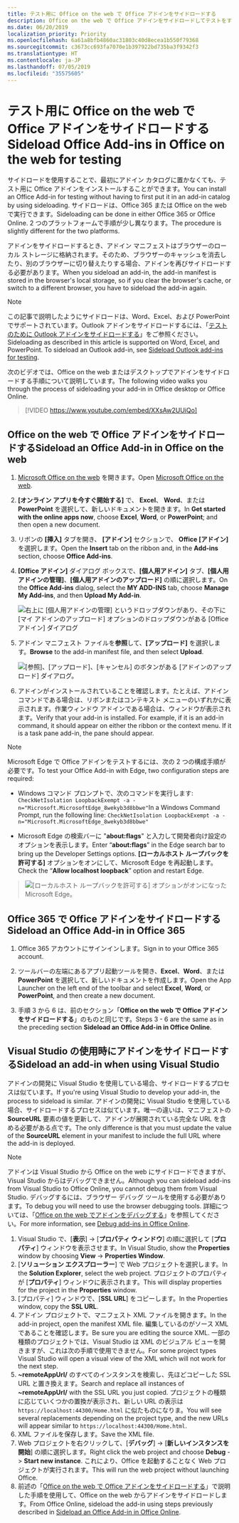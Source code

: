 ```yaml
---
title: テスト用に Office on the web で Office アドインをサイドロードする
description: Office on the web で Office アドインをサイドロードしてテストをする
ms.date: 06/20/2019
localization_priority: Priority
ms.openlocfilehash: 6a61a8bfb4860ac31803c40d8ecea1b550f79368
ms.sourcegitcommit: c3673cc693fa7070e1b397922bd735ba3f9342f3
ms.translationtype: HT
ms.contentlocale: ja-JP
ms.lasthandoff: 07/05/2019
ms.locfileid: "35575605"
---
```

# <a name="sideload-office-add-ins-in-office-on-the-web-for-testing"></a><span data-ttu-id="931d7-103">テスト用に Office on the web で Office アドインをサイドロードする</span><span class="sxs-lookup"><span data-stu-id="931d7-103">Sideload Office Add-ins in Office on the web for testing</span></span>

<span data-ttu-id="931d7-104">サイドロードを使用することで、最初にアドイン カタログに置かなくても、テスト用に Office アドインをインストールすることができます。</span><span class="sxs-lookup"><span data-stu-id="931d7-104">You can install an Office Add-in for testing without having to first put it in an add-in catalog by using sideloading.</span></span> <span data-ttu-id="931d7-105">サイドロードは、Office 365 または Office on the web で実行できます。</span><span class="sxs-lookup"><span data-stu-id="931d7-105">Sideloading can be done in either Office 365 or Office Online.</span></span> <span data-ttu-id="931d7-106">2 つのプラットフォームで手順が少し異なります。</span><span class="sxs-lookup"><span data-stu-id="931d7-106">The procedure is slightly different for the two platforms.</span></span> 

<span data-ttu-id="931d7-107">アドインをサイドロードするとき、アドイン マニフェストはブラウザーのローカル ストレージに格納されます。そのため、ブラウザーのキャッシュを消去したり、別のブラウザーに切り替えたりする場合、アドインを再びサイドロードする必要があります。</span><span class="sxs-lookup"><span data-stu-id="931d7-107">When you sideload an add-in, the add-in manifest is stored in the browser's local storage, so if you clear the browser's cache, or switch to a different browser, you have to sideload the add-in again.</span></span>


> [!NOTE]
> <span data-ttu-id="931d7-p102">この記事で説明したようにサイドロードは、Word、Excel、および PowerPoint でサポートされています。Outlook アドインをサイドロードするには、「[テストのために Outlook アドインをサイドロードする](/outlook/add-ins/sideload-outlook-add-ins-for-testing)」をご参照ください。</span><span class="sxs-lookup"><span data-stu-id="931d7-p102">Sideloading as described in this article is supported on Word, Excel, and PowerPoint. To sideload an Outlook add-in, see [Sideload Outlook add-ins for testing](/outlook/add-ins/sideload-outlook-add-ins-for-testing).</span></span>

<span data-ttu-id="931d7-110">次のビデオでは、Office on the web またはデスクトップでアドインをサイドロードする手順について説明しています。</span><span class="sxs-lookup"><span data-stu-id="931d7-110">The following video walks you through the process of sideloading your add-in in Office desktop or Office Online.</span></span>


> [!VIDEO https://www.youtube.com/embed/XXsAw2UUiQo]

## <a name="sideload-an-office-add-in-in-office-on-the-web"></a><span data-ttu-id="931d7-111">Office on the web で Office アドインをサイドロードする</span><span class="sxs-lookup"><span data-stu-id="931d7-111">Sideload an Office Add-in in Office on the web</span></span>

1. <span data-ttu-id="931d7-112">[Microsoft Office on the web](https://office.live.com/) を開きます。</span><span class="sxs-lookup"><span data-stu-id="931d7-112">Open [Microsoft Office on the web](https://office.live.com/).</span></span>
    
2. <span data-ttu-id="931d7-113">**[オンライン アプリを今すぐ開始する]** で、 **Excel**、 **Word**、または  **PowerPoint** を選択して、新しいドキュメントを開きます。</span><span class="sxs-lookup"><span data-stu-id="931d7-113">In  **Get started with the online apps now**, choose  **Excel**,  **Word**, or  **PowerPoint**; and then open a new document.</span></span>
    
3. <span data-ttu-id="931d7-114">リボンの  **[挿入]** タブを開き、 **[アドイン]** セクションで、 **Office [アドイン]** を選択します。</span><span class="sxs-lookup"><span data-stu-id="931d7-114">Open the  **Insert** tab on the ribbon and, in the **Add-ins** section, choose **Office Add-ins**.</span></span>
    
4. <span data-ttu-id="931d7-115">**[Office アドイン]** ダイアログ ボックスで、**[個人用アドイン]** タブ、**[個人用アドインの管理]**、**[個人用アドインのアップロード]** の順に選択します。</span><span class="sxs-lookup"><span data-stu-id="931d7-115">On the  **Office Add-ins** dialog, select the **MY ADD-INS** tab, choose **Manage My Add-ins**, and then  **Upload My Add-in**.</span></span>
    
    ![右上に [個人用アドインの管理] というドロップダウンがあり、その下に [マイ アドインのアップロード] オプションのドロップダウンがある [Office アドイン] ダイアログ](../images/office-add-ins-my-account.png)

5.  <span data-ttu-id="931d7-117">アドイン マニフェスト ファイルを**参照**して、**[アップロード]** を選択します。</span><span class="sxs-lookup"><span data-stu-id="931d7-117">**Browse** to the add-in manifest file, and then select **Upload**.</span></span>
    
    ![[参照]、[アップロード]、[キャンセル] のボタンがある [アドインのアップロード] ダイアログ。](../images/upload-add-in.png)

6. <span data-ttu-id="931d7-p103">アドインがインストールされていることを確認します。たとえば、アドイン コマンドである場合は、リボンまたはコンテキスト メニューのいずれかに表示されます。作業ウィンドウ アドインである場合は、ウィンドウが表示されます。</span><span class="sxs-lookup"><span data-stu-id="931d7-p103">Verify that your add-in is installed. For example, if it is an add-in command, it should appear on either the ribbon or the context menu. If it is a task pane add-in, the pane should appear.</span></span>

> [!NOTE]
><span data-ttu-id="931d7-122">Microsoft Edge で Office アドインをテストするには、次の 2 つの構成手順が必要です。</span><span class="sxs-lookup"><span data-stu-id="931d7-122">To test your Office Add-in with Edge, two configuration steps are required:</span></span> 
>
> - <span data-ttu-id="931d7-123">Windows コマンド プロンプトで、次のコマンドを実行します: `CheckNetIsolation LoopbackExempt -a -n="Microsoft.MicrosoftEdge_8wekyb3d8bbwe"`</span><span class="sxs-lookup"><span data-stu-id="931d7-123">In a Windows Command Prompt, run the following line: `CheckNetIsolation LoopbackExempt -a -n="Microsoft.MicrosoftEdge_8wekyb3d8bbwe"`</span></span>
>
> - <span data-ttu-id="931d7-124">Microsoft Edge の検索バーに "**about:flags**" と入力して開発者向け設定のオプションを表示します。</span><span class="sxs-lookup"><span data-stu-id="931d7-124">Enter “**about:flags**” in the Edge search bar to bring up the Developer Settings options.</span></span>  <span data-ttu-id="931d7-125">**[ローカルホスト ループバックを許可する]** オプションをオンにして、Microsoft Edge を再起動します。</span><span class="sxs-lookup"><span data-stu-id="931d7-125">Check the “**Allow localhost loopback**” option and restart Edge.</span></span>

>    ![[ローカルホスト ループバックを許可する] オプションがオンになった Microsoft Edge。](../images/allow-localhost-loopback.png)


## <a name="sideload-an-office-add-in-in-office-365"></a><span data-ttu-id="931d7-127">Office 365 で Office アドインをサイドロードする</span><span class="sxs-lookup"><span data-stu-id="931d7-127">Sideload an Office Add-in in Office 365</span></span>

1. <span data-ttu-id="931d7-128">Office 365 アカウントにサインインします。</span><span class="sxs-lookup"><span data-stu-id="931d7-128">Sign in to your Office 365 account.</span></span>
    
2. <span data-ttu-id="931d7-129">ツールバーの左端にあるアプリ起動ツールを開き、**Excel**、**Word**、または **PowerPoint** を選択して、新しいドキュメントを作成します。</span><span class="sxs-lookup"><span data-stu-id="931d7-129">Open the App Launcher on the left end of the toolbar and select  **Excel**,  **Word**, or  **PowerPoint**, and then create a new document.</span></span>
    
3. <span data-ttu-id="931d7-130">手順 3 から 6 は、前のセクション「**Office on the web で Office アドインをサイドロードする**」のものと同じです。</span><span class="sxs-lookup"><span data-stu-id="931d7-130">Steps 3 - 6 are the same as in the preceding section **Sideload an Office Add-in in Office Online**.</span></span>


## <a name="sideload-an-add-in-when-using-visual-studio"></a><span data-ttu-id="931d7-131">Visual Studio の使用時にアドインをサイドロードする</span><span class="sxs-lookup"><span data-stu-id="931d7-131">Sideload an add-in when using Visual Studio</span></span>

<span data-ttu-id="931d7-132">アドインの開発に Visual Studio を使用している場合、サイドロードするプロセスは似ています。</span><span class="sxs-lookup"><span data-stu-id="931d7-132">If you're using Visual Studio to develop your add-in, the process to sideload is similar.</span></span> <span data-ttu-id="931d7-133">アドインの開発に Visual Studio を使用している場合、サイドロードするプロセスは似ています。唯一の違いは、マニフェストの **SourceURL** 要素の値を更新して、アドインが展開されている完全な URL を含める必要がある点です。</span><span class="sxs-lookup"><span data-stu-id="931d7-133">The only difference is that you must update the value of the **SourceURL** element in your manifest to include the full URL where the add-in is deployed.</span></span>

> [!NOTE]
> <span data-ttu-id="931d7-134">アドインは Visual Studio から Office on the web にサイドロードできますが、Visual Studio からはデバッグできません。</span><span class="sxs-lookup"><span data-stu-id="931d7-134">Although you can sideload add-ins from Visual Studio to Office Online, you cannot debug them from Visual Studio.</span></span> <span data-ttu-id="931d7-135">デバッグするには、ブラウザー デバッグ ツールを使用する必要があります。</span><span class="sxs-lookup"><span data-stu-id="931d7-135">To debug you will need to use the browser debugging tools.</span></span> <span data-ttu-id="931d7-136">詳細については、「[Office on the web でアドインをデバッグする](debug-add-ins-in-office-online.md)」を参照してください。</span><span class="sxs-lookup"><span data-stu-id="931d7-136">For more information, see [Debug add-ins in Office Online](debug-add-ins-in-office-online.md).</span></span>

1. <span data-ttu-id="931d7-137">Visual Studio で、[**表示**]  ->  [**プロパティ ウィンドウ**] の順に選択して [**プロパティ**] ウィンドウを表示させます。</span><span class="sxs-lookup"><span data-stu-id="931d7-137">In Visual Studio, show the **Properties** window by choosing **View** -> **Properties Window**.</span></span>
2. <span data-ttu-id="931d7-138">[**ソリューション エクスプローラー**] で Web プロジェクトを選択します。</span><span class="sxs-lookup"><span data-stu-id="931d7-138">In the **Solution Explorer**, select the web project.</span></span> <span data-ttu-id="931d7-139">プロジェクトのプロパティが [**プロパティ**] ウィンドウに表示されます。</span><span class="sxs-lookup"><span data-stu-id="931d7-139">This will display properties for the project in the **Properties** window.</span></span>
3. <span data-ttu-id="931d7-140">[プロパティ] ウィンドウで、[**SSL URL**] をコピーします。</span><span class="sxs-lookup"><span data-stu-id="931d7-140">In the Properties window, copy the **SSL URL**.</span></span>
4. <span data-ttu-id="931d7-141">アドイン プロジェクトで、マニフェスト XML ファイルを開きます。</span><span class="sxs-lookup"><span data-stu-id="931d7-141">In the add-in project, open the manifest XML file.</span></span> <span data-ttu-id="931d7-142">編集しているのがソース XML であることを確認します。</span><span class="sxs-lookup"><span data-stu-id="931d7-142">Be sure you are editing the source XML.</span></span> <span data-ttu-id="931d7-143">一部の種類のプロジェクトでは、Visual Studio は XML のビジュアル ビューを開きますが、これは次の手順で使用できません。</span><span class="sxs-lookup"><span data-stu-id="931d7-143">For some project types Visual Studio will open a visual view of the XML which will not work for the next step.</span></span>
5. <span data-ttu-id="931d7-144">**~remoteAppUrl/** のすべてのインスタンスを検索し、先ほどコピーした SSL URL と置き換えます。</span><span class="sxs-lookup"><span data-stu-id="931d7-144">Search and replace all instances of **~remoteAppUrl/** with the SSL URL you just copied.</span></span> <span data-ttu-id="931d7-145">プロジェクトの種類に応じていくつかの置換が表示され、新しい URL の表示は `https://localhost:44300/Home.html` に似たものになりま。</span><span class="sxs-lookup"><span data-stu-id="931d7-145">You will see several replacements depending on the project type, and the new URLs will appear similar to `https://localhost:44300/Home.html`.</span></span>
6. <span data-ttu-id="931d7-146">XML ファイルを保存します。</span><span class="sxs-lookup"><span data-stu-id="931d7-146">Save the XML file.</span></span>
7. <span data-ttu-id="931d7-147">Web プロジェクトを右クリックして、[**デバッグ**]  ->  [**新しいインスタンスを開始**] の順に選択します。</span><span class="sxs-lookup"><span data-stu-id="931d7-147">Right click the web project and choose **Debug** -> **Start new instance**.</span></span> <span data-ttu-id="931d7-148">これにより、Office を起動することなく Web プロジェクトが実行されます。</span><span class="sxs-lookup"><span data-stu-id="931d7-148">This will run the web project without launching Office.</span></span>
8. <span data-ttu-id="931d7-149">前述の「[Office on the web で Office アドインをサイドロードする](#sideload-an-office-add-in-in-office-on-the-web)」で説明した手順を使用して、Office on the web からアドインをサイドロードします。</span><span class="sxs-lookup"><span data-stu-id="931d7-149">From Office Online, sideload the add-in using steps previously described in [Sideload an Office Add-in in Office Online](#sideload-an-office-add-in-in-office-on-the-web).</span></span>
